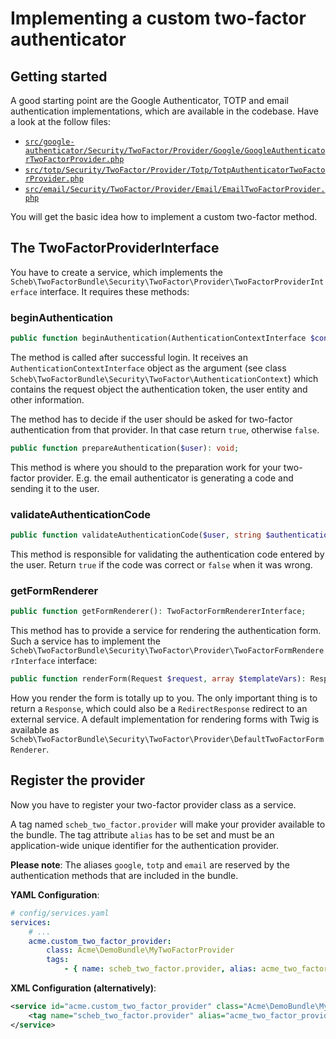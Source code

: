 Implementing a custom two-factor authenticator
==============================================

## Getting started

A good starting point are the Google Authenticator, TOTP and email authentication implementations, which are
available in the codebase. Have a look at the follow files:

- [`src/google-authenticator/Security/TwoFactor/Provider/Google/GoogleAuthenticatorTwoFactorProvider.php`](https://github.com/scheb/2fa/tree/5.x/src/google-authenticator/Security/TwoFactor/Provider/Google/GoogleAuthenticatorTwoFactorProvider.php)
- [`src/totp/Security/TwoFactor/Provider/Totp/TotpAuthenticatorTwoFactorProvider.php`](https://github.com/scheb/2fa/tree/5.x/src/totp/Security/TwoFactor/Provider/Totp/TotpAuthenticatorTwoFactorProvider.php)
- [`src/email/Security/TwoFactor/Provider/Email/EmailTwoFactorProvider.php`](https://github.com/scheb/2fa/tree/5.x/src/email/Security/TwoFactor/Provider/Email/EmailTwoFactorProvider.php)

You will get the basic idea how to implement a custom two-factor method.

## The TwoFactorProviderInterface

You have to create a service, which implements the
`Scheb\TwoFactorBundle\Security\TwoFactor\Provider\TwoFactorProviderInterface` interface. It requires these methods:

### beginAuthentication

```php
public function beginAuthentication(AuthenticationContextInterface $context): bool;
```

The method is called after successful login. It receives an `AuthenticationContextInterface` object as the argument
(see class `Scheb\TwoFactorBundle\Security\TwoFactor\AuthenticationContext`) which contains the request object the
authentication token, the user entity and other information.

The method has to decide if the user should be asked for two-factor authentication from that provider. In that case
return `true`, otherwise `false`.

```php
public function prepareAuthentication($user): void;
```

This method is where you should to the preparation work for your two-factor provider. E.g. the email authenticator is
generating a code and sending it to the user.

### validateAuthenticationCode

```php
public function validateAuthenticationCode($user, string $authenticationCode): bool;
```

This method is responsible for validating the authentication code entered by the user. Return `true` if the code was
correct or `false` when it was wrong.

### getFormRenderer

```php
public function getFormRenderer(): TwoFactorFormRendererInterface;
```

This method has to provide a service for rendering the authentication form. Such a service has to implement the
`Scheb\TwoFactorBundle\Security\TwoFactor\Provider\TwoFactorFormRendererInterface` interface:

```php
public function renderForm(Request $request, array $templateVars): Response;
```

How you render the form is totally up to you. The only important thing is to return a `Response`, which could also be a
`RedirectResponse` redirect to an external service. A default implementation for rendering forms with Twig is available
as `Scheb\TwoFactorBundle\Security\TwoFactor\Provider\DefaultTwoFactorFormRenderer`.

## Register the provider

Now you have to register your two-factor provider class as a service.

A tag named `scheb_two_factor.provider` will make your provider available to the bundle. The tag attribute `alias` has
to be set and must be an application-wide unique identifier for the authentication provider.

**Please note**: The aliases `google`, `totp` and `email` are reserved by the authentication methods that are included
in the bundle.

**YAML Configuration**:
```yaml
# config/services.yaml
services:
    # ...
    acme.custom_two_factor_provider:
        class: Acme\DemoBundle\MyTwoFactorProvider
        tags:
            - { name: scheb_two_factor.provider, alias: acme_two_factor_provider }
```

**XML Configuration (alternatively)**:
```xml
<service id="acme.custom_two_factor_provider" class="Acme\DemoBundle\MyTwoFactorProvider">
	<tag name="scheb_two_factor.provider" alias="acme_two_factor_provider" />
</service>
```
